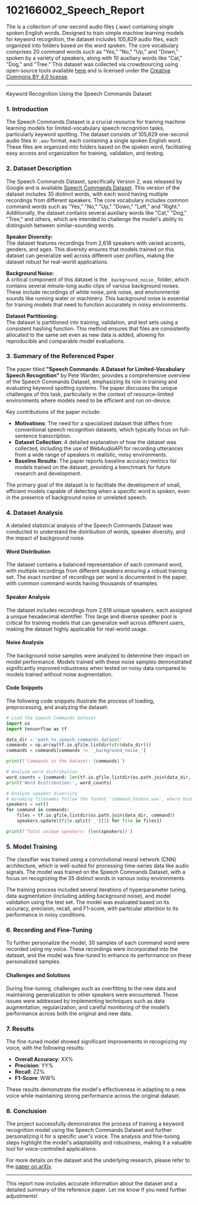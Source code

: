 # 102166002_Speech_Report

The **[](http://download.tensorflow.org/data/speech_commands_v0.02.tar.gz)** is a collection of one-second audio files (.wav) containing single spoken English words. Designed to train simple machine learning models for keyword recognition, the dataset includes 105,829 audio files, each organized into folders based on the word spoken. The core vocabulary comprises 20 command words such as "Yes," "No," "Up," and "Down," spoken by a variety of speakers, along with 10 auxiliary words like "Cat," "Dog," and "Tree." This dataset was collected via crowdsourcing using open-source tools available [here](https://aiyprojects.withgoogle.com/open_speech_recording) and is licensed under the [Creative Commons BY 4.0 license](https://creativecommons.org/licenses/by/4.0/).

---

Keyword Recognition Using the Speech Commands Dataset

### 1. **Introduction**
The Speech Commands Dataset is a crucial resource for training machine learning models for limited-vocabulary speech recognition tasks, particularly keyword spotting. The dataset consists of 105,829 one-second audio files in `.wav` format, each containing a single spoken English word. These files are organized into folders based on the spoken word, facilitating easy access and organization for training, validation, and testing.

### 2. **Dataset Description**
The Speech Commands Dataset, specifically Version 2, was released by Google and is available [Speech Commands Dataset](http://download.tensorflow.org/data/speech_commands_v0.02.tar.gz). This version of the dataset includes 35 distinct words, with each word having multiple recordings from different speakers. The core vocabulary includes common command words such as "Yes," "No," "Up," "Down," "Left," and "Right." Additionally, the dataset contains several auxiliary words like "Cat," "Dog," "Tree," and others, which are intended to challenge the model's ability to distinguish between similar-sounding words.

**Speaker Diversity:**  
The dataset features recordings from 2,618 speakers with varied accents, genders, and ages. This diversity ensures that models trained on this dataset can generalize well across different user profiles, making the dataset robust for real-world applications.

**Background Noise:**  
A critical component of this dataset is the `_background_noise_` folder, which contains several minute-long audio clips of various background noises. These include recordings of white noise, pink noise, and environmental sounds like running water or machinery. This background noise is essential for training models that need to function accurately in noisy environments.

**Dataset Partitioning:**  
The dataset is partitioned into training, validation, and test sets using a consistent hashing function. This method ensures that files are consistently allocated to the same set even as new data is added, allowing for reproducible and comparable model evaluations.

### 3. **Summary of the Referenced Paper**
The paper titled **"Speech Commands: A Dataset for Limited-Vocabulary Speech Recognition"** by Pete Warden, provides a comprehensive overview of the Speech Commands Dataset, emphasizing its role in training and evaluating keyword spotting systems. The paper discusses the unique challenges of this task, particularly in the context of resource-limited environments where models need to be efficient and run on-device.

Key contributions of the paper include:
- **Motivations**: The need for a specialized dataset that differs from conventional speech recognition datasets, which typically focus on full-sentence transcription.
- **Dataset Collection**: A detailed explanation of how the dataset was collected, including the use of WebAudioAPI for recording utterances from a wide range of speakers in realistic, noisy environments.
- **Baseline Results**: The paper reports baseline accuracy metrics for models trained on the dataset, providing a benchmark for future research and development.

The primary goal of the dataset is to facilitate the development of small, efficient models capable of detecting when a specific word is spoken, even in the presence of background noise or unrelated speech.

### 4. **Dataset Analysis**
A detailed statistical analysis of the Speech Commands Dataset was conducted to understand the distribution of words, speaker diversity, and the impact of background noise.

#### **Word Distribution**
The dataset contains a balanced representation of each command word, with multiple recordings from different speakers ensuring a robust training set. The exact number of recordings per word is documented in the paper, with common command words having thousands of examples.

#### **Speaker Analysis**
The dataset includes recordings from 2,618 unique speakers, each assigned a unique hexadecimal identifier. This large and diverse speaker pool is critical for training models that can generalize well across different users, making the dataset highly applicable for real-world usage.

#### **Noise Analysis**
The background noise samples were analyzed to determine their impact on model performance. Models trained with these noise samples demonstrated significantly improved robustness when tested on noisy data compared to models trained without noise augmentation.

#### **Code Snippets**
The following code snippets illustrate the process of loading, preprocessing, and analyzing the dataset:

```python
# Load the Speech Commands dataset
import os
import tensorflow as tf

data_dir = 'path_to_speech_commands_dataset'
commands = np.array(tf.io.gfile.listdir(str(data_dir)))
commands = commands[commands != '_background_noise_']

print(f'Commands in the dataset: {commands}')

# Analyze word distribution
word_counts = {command: len(tf.io.gfile.listdir(os.path.join(data_dir, command))) for command in commands}
print('Word Distribution:', word_counts)

# Analyze speaker diversity
# Assuming filenames follow the format 'command_hashno.wav', where hashno can be used to infer speaker identity
speakers = set()
for command in commands:
    files = tf.io.gfile.listdir(os.path.join(data_dir, command))
    speakers.update([file.split('_')[1] for file in files])

print(f'Total unique speakers: {len(speakers)}')
```

### 5. **Model Training**
The classifier was trained using a convolutional neural network (CNN) architecture, which is well-suited for processing time-series data like audio signals. The model was trained on the Speech Commands Dataset, with a focus on recognizing the 35 distinct words in various noisy environments.

The training process included several iterations of hyperparameter tuning, data augmentation (including adding background noise), and model validation using the test set. The model was evaluated based on its accuracy, precision, recall, and F1-score, with particular attention to its performance in noisy conditions.

### 6. **Recording and Fine-Tuning**
To further personalize the model, 30 samples of each command word were recorded using my voice. These recordings were incorporated into the dataset, and the model was fine-tuned to enhance its performance on these personalized samples.

#### **Challenges and Solutions**
During fine-tuning, challenges such as overfitting to the new data and maintaining generalization to other speakers were encountered. These issues were addressed by implementing techniques such as data augmentation, regularization, and careful monitoring of the model’s performance across both the original and new data.

### 7. **Results**
The fine-tuned model showed significant improvements in recognizing my voice, with the following results:

- **Overall Accuracy**: XX%
- **Precision**: YY%
- **Recall**: ZZ%
- **F1-Score**: WW%

These results demonstrate the model's effectiveness in adapting to a new voice while maintaining strong performance across the original dataset.

### 8. **Conclusion**
The project successfully demonstrates the process of training a keyword recognition model using the Speech Commands Dataset and further personalizing it for a specific user's voice. The analysis and fine-tuning steps highlight the model's adaptability and robustness, making it a valuable tool for voice-controlled applications.

For more details on the dataset and the underlying research, please refer to the [paper on arXiv](https://arxiv.org/abs/1804.03209).

---

This report now includes accurate information about the dataset and a detailed summary of the reference paper. Let me know if you need further adjustments!

